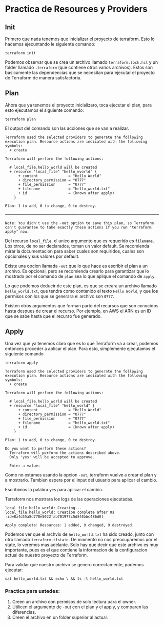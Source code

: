 # Practica de Resources y Providers

## Init

Primero que nada tenemos que inicializar el proyecto de terraform. Esto lo hacemos ejecuntando le siguiente comando:

```shell
terraform init
```

Podemos observar que se crea un archivo llamado `terraform.lock.hcl` y un folder llamado `.terraform` (que contiene otros varios archivos). Estos son basicamente las dependencias que se necesitan para ejecutar el proyecto de Terraform de manera satisfactoria.

## Plan

Ahora que ya tenemos el proyecto inicializaro, toca ejecutar el plan, para esto ejecutamos el siguiente comando:

```shell
terraform plan
```

El output del comando son las acciones que se van a realizar.

```shell
Terraform used the selected providers to generate the following execution plan. Resource actions are indicated with the following symbols:
  + create

Terraform will perform the following actions:

  # local_file.hello_world will be created
  + resource "local_file" "hello_wvorld" {
      + content              = "Hello World"
      + directory_permission = "0777"
      + file_permission      = "0777"
      + filename             = "hello_world.txt"
      + id                   = (known after apply)
    }

Plan: 1 to add, 0 to change, 0 to destroy.

──────────────────────────────────────────────────────────────────────────────────────────────────────────────────────────────────────────────────────────────────────────────────────────────────────────────

Note: You didn't use the -out option to save this plan, so Terraform can't guarantee to take exactly these actions if you run "terraform apply" now.
```

Del recurso `local_file`, el unico argumento que es requerido es `filename`. Los otros, de no ser declarados, toman un valor default. Se recomienda mirar la documentacion para saber cuales son requiridos, cuales son opcionales y sus valores por default.

Existe una opcion llamada `-out` que lo que hace es escribir el plan a un archivo. Es opcional, pero se recomienda crearlo para garantizar que lo mostrado por el comando de `plan` sea lo que aplique el comando de `apply`.

Lo que podemos deducir de este plan, es que se creara un archivo llamado `hello_world.txt`, que tendra como contenido el texto `Hello World`, y que los permisos con los que se generara el archivo son `0777`.

Existen otros argumentos que forman parte del recursos que son conocidos hasta despues de crear el recurso. Por ejemplo, en AWS el ARN es un ID que se sabe hasta que el recurso fue generado.

## Apply

Una vez que ya tenemos claro que es lo que Terraform va a crear, podemos entonces proceder a aplicar el plan. Para esto, simplemente ejecutamos el siguiente comando

```shell
terraform apply
```

```shell
Terraform used the selected providers to generate the following execution plan. Resource actions are indicated with the following symbols:
  + create

Terraform will perform the following actions:

  # local_file.hello_world will be created
  + resource "local_file" "hello_world" {
      + content              = "Hello World"
      + directory_permission = "0777"
      + file_permission      = "0777"
      + filename             = "hello_world.txt"
      + id                   = (known after apply)
    }

Plan: 1 to add, 0 to change, 0 to destroy.

Do you want to perform these actions?
  Terraform will perform the actions described above.
  Only 'yes' will be accepted to approve.

  Enter a value:
```

Como no estamos usando la opcion `-out`, terraform vuelve a crear el plan y a mostrarlo. Tambien espera por el input del usuario para aplicar el cambio.

Escribimos la palabra `yes` para aplicar el cambio.

Terraform nos mostrara los logs de las operaciones ejecutadas.

```shell
local_file.hello_world: Creating...
local_file.hello_world: Creation complete after 0s [id=0a4d55a8d778e5022fab701977c5d840bbc486d0]

Apply complete! Resources: 1 added, 0 changed, 0 destroyed.
```

Podemos ver que el archvio de `hello_world.txt` ha sido creado, junto con otro llamado `terraform.tfstate`. De momento no nos preocuparemos por el state, lo veremos mas adelante. Solo hay que decir que este archivo es muy importante, pues es el que contiene la informacion de la configuracion actual de nuestro proyecto de Terraform.

Para validar que nuestro archivo se genero correctamente, podemos ejecutar:

```shell
cat hello_world.txt && echo \ && ls -l hello_world.txt
```

### Practica para ustedes:

1. Creen un archivo con permisos de solo lectura para el owner.
1. Utilicen el argumento de -out con el plan y el apply, y comparen las diferencias.
1. Creen el archivo en un folder superior al actual.
